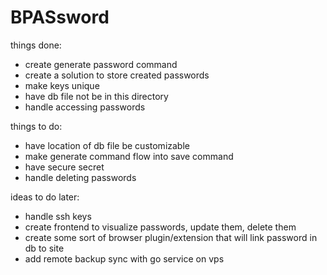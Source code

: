 # BPASsword

things done:

- create generate password command
- create a solution to store created passwords
- make keys unique
- have db file not be in this directory
- handle accessing passwords

things to do:

- have location of db file be customizable
- make generate command flow into save command
- have secure secret
- handle deleting passwords

ideas to do later:

- handle ssh keys
- create frontend to visualize passwords, update them, delete them
- create some sort of browser plugin/extension that will link password in db to site
- add remote backup sync with go service on vps
